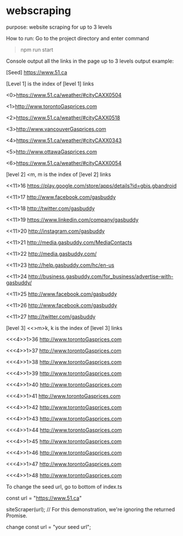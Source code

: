 # webscraping
purpose: website scraping for up to 3 levels

How to run: Go to the project directory and enter command
  >npm run start
  
Console output all the links in the page up to 3 levels
output example:

[Seed]
https://www.51.ca

[Level 1] <n> is the index of [level 1] links
  
<0>https://www.51.ca/weather/#cityCAXX0504

<1>http://www.torontoGasprices.com

<2>https://www.51.ca/weather/#cityCAXX0518

<3>http://www.vancouverGasprices.com

<4>https://www.51.ca/weather/#cityCAXX0343

<5>http://www.ottawaGasprices.com

<6>https://www.51.ca/weather/#cityCAXX0054

[level 2] <<n>m, m is the index of [level 2] links
  
<<11>16 https://play.google.com/store/apps/details?id=gbis.gbandroid

<<11>17 http://www.facebook.com/gasbuddy

<<11>18 http://twitter.com/gasbuddy

<<11>19 https://www.linkedin.com/company/gasbuddy

<<11>20 http://instagram.com/gasbuddy

<<11>21 http://media.gasbuddy.com/MediaContacts

<<11>22 http://media.gasbuddy.com/

<<11>23 http://help.gasbuddy.com/hc/en-us

<<11>24 http://business.gasbuddy.com/for_business/advertise-with-gasbuddy/

<<11>25 http://www.facebook.com/gasbuddy

<<11>26 http://www.facebook.com/gasbuddy

<<11>27 http://twitter.com/gasbuddy

[level 3] <<<n>>m>k, k is the index of [level 3] links
  
<<<4>>1>36 http://www.torontoGasprices.com

<<<4>>1>37 http://www.torontoGasprices.com

<<<4>>1>38 http://www.torontoGasprices.com

<<<4>>1>39 http://www.torontoGasprices.com

<<<4>>1>40 http://www.torontoGasprices.com

<<<4>>1>41 http://www.torontoGasprices.com

<<<4>>1>42 http://www.torontoGasprices.com

<<<4>>1>43 http://www.torontoGasprices.com

<<<4>>1>44 http://www.torontoGasprices.com

<<<4>>1>45 http://www.torontoGasprices.com

<<<4>>1>46 http://www.torontoGasprices.com

<<<4>>1>47 http://www.torontoGasprices.com

<<<4>>1>48 http://www.torontoGasprices.com

To change the seed url, go to bottom of index.ts 

const url = "https://www.51.ca"

siteScraper(url);  // For this demonstration, we're ignoring the returned Promise.

change const url = "your seed url";


